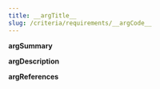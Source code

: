 ```yaml
---
title: __argTitle__
slug: /criteria/requirements/__argCode__
---
```


__argSummary__

__argDescription__

__argReferences__
